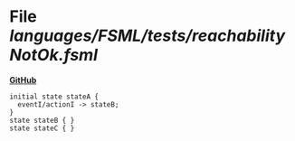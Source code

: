 # File _languages/FSML/tests/reachabilityNotOk.fsml_
**[GitHub](https://github.com/softlang/yas/blob/master/languages/FSML/tests/reachabilityNotOk.fsml)**
```
initial state stateA {
  eventI/actionI -> stateB;
}
state stateB { }
state stateC { }
```
